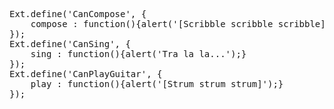 <pre class="runnable readonly">
Ext.define('CanCompose', {
    compose : function(){alert('[Scribble scribble scribble]');}
});
Ext.define('CanSing', {
    sing : function(){alert('Tra la la...');}
});
Ext.define('CanPlayGuitar', {
    play : function(){alert('[Strum strum strum]');}
});</pre>
